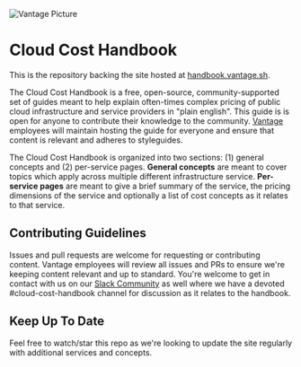 ![Vantage Picture](https://uploads-ssl.webflow.com/5f9ba05ba40d6414f341df34/5f9bb1764b6670c6f7739564_moutain-scene.svg)

# Cloud Cost Handbook

This is the repository backing the site hosted at [handbook.vantage.sh](http://handbook.vantage.sh/).

The Cloud Cost Handbook is a free, open-source, community-supported set of guides meant to help explain often-times complex pricing of public cloud infrastructure and service providers in "plain english". This guide is is open for anyone to contribute their knowledge to the community. [Vantage](http://vantage.sh/) employees will maintain hosting the guide for everyone and ensure that content is relevant and adheres to styleguides.

The Cloud Cost Handbook is organized into two sections: (1) general concepts and (2) per-service pages. **General concepts** are meant to cover topics which apply across multiple different infrastructure service. **Per-service pages** are meant to give a brief summary of the service, the pricing dimensions of the service and optionally a list of cost concepts as it relates to that service. 

## Contributing Guidelines

Issues and pull requests are welcome for requesting or contributing content. Vantage employees will review all issues and PRs to ensure we're keeping content relevant and up to standard. You're welcome to get in contact with us on our [Slack Community](https://join.slack.com/t/vantagecommunity/shared_invite/zt-oey52myv-gq4AWRKkX25kjp1UGziPTw) as well where we have a devoted #cloud-cost-handbook channel for discussion as it relates to the handbook. 

## Keep Up To Date

Feel free to watch/star this repo as we're looking to update the site regularly with additional services and concepts. 